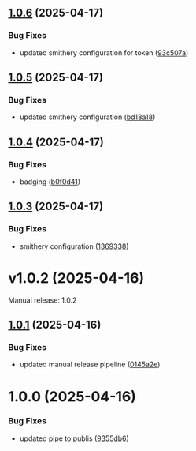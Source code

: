 ## [1.0.6](https://github.com/stevengonsalvez/todoist-mcp/compare/v1.0.5...v1.0.6) (2025-04-17)


### Bug Fixes

* updated smithery configuration for token ([93c507a](https://github.com/stevengonsalvez/todoist-mcp/commit/93c507a88af64a4a162b9f4b179676f6426e290b))

## [1.0.5](https://github.com/stevengonsalvez/todoist-mcp/compare/v1.0.4...v1.0.5) (2025-04-17)


### Bug Fixes

* updated smithery configuration ([bd18a18](https://github.com/stevengonsalvez/todoist-mcp/commit/bd18a18c624c155ea593dbd3aa945fec22247241))

## [1.0.4](https://github.com/stevengonsalvez/todoist-mcp/compare/v1.0.3...v1.0.4) (2025-04-17)


### Bug Fixes

* badging ([b0f0d41](https://github.com/stevengonsalvez/todoist-mcp/commit/b0f0d41a0ee28cc5ad98ee969815e50f45702523))

## [1.0.3](https://github.com/stevengonsalvez/todoist-mcp/compare/v1.0.2...v1.0.3) (2025-04-17)


### Bug Fixes

* smithery configuration ([1369338](https://github.com/stevengonsalvez/todoist-mcp/commit/1369338054d4e871456a4247e78a5fbdb8b42e24))

# v1.0.2 (2025-04-16)

Manual release: 1.0.2

## [1.0.1](https://github.com/stevengonsalvez/todoist-mcp/compare/v1.0.0...v1.0.1) (2025-04-16)


### Bug Fixes

* updated manual release pipeline ([0145a2e](https://github.com/stevengonsalvez/todoist-mcp/commit/0145a2e4a0d2fb7b5e87f28402d12505f40fe3ef))

# 1.0.0 (2025-04-16)


### Bug Fixes

* updated pipe to publis ([9355db6](https://github.com/stevengonsalvez/todoist-mcp/commit/9355db6a46df6c01bc623aec1beaea93b9b46360))
